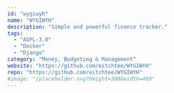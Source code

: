 ```yaml
---
id: "wygiwyh"
name: "WYGIWYH"
description: "Simple and powerful finance tracker."
tags:
  - "AGPL-3.0"
  - "Docker"
  - "Django"
category: "Money, Budgeting & Management"
website: "https://github.com/eitchtee/WYGIWYH"
repo: "https://github.com/eitchtee/WYGIWYH"
#image: "/placeholder.svg?height=300&width=400"
---
```


